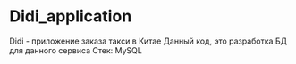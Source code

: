# Didi_application
Didi - приложение заказа такси в Китае
Данный код, это разработка БД для данного сервиса
Стек: MySQL
